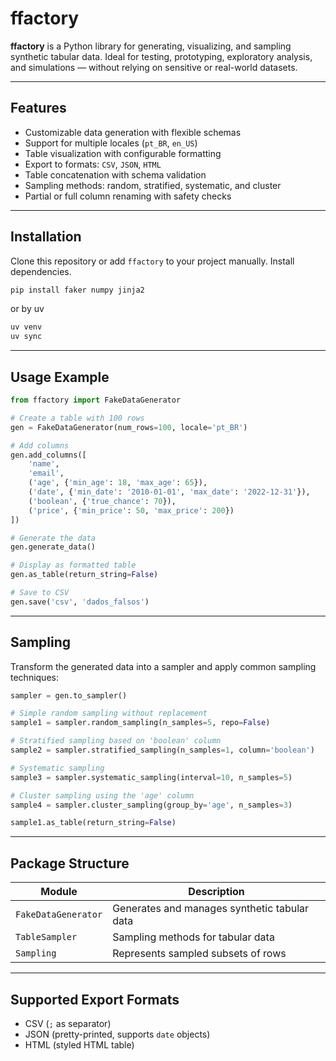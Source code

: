 # ffactory

**ffactory** is a Python library for generating, visualizing, and sampling synthetic tabular data. Ideal for testing, prototyping, exploratory analysis, and simulations — without relying on sensitive or real-world datasets.

---

## Features

* Customizable data generation with flexible schemas
* Support for multiple locales (`pt_BR`, `en_US`)
* Table visualization with configurable formatting
* Export to formats: `CSV`, `JSON`, `HTML`
* Table concatenation with schema validation
* Sampling methods: random, stratified, systematic, and cluster
* Partial or full column renaming with safety checks

---

## Installation

Clone this repository or add `ffactory` to your project manually.
Install dependencies.

```bash
pip install faker numpy jinja2
```

or by uv

```bash
uv venv
uv sync
```

---

## Usage Example

```python
from ffactory import FakeDataGenerator

# Create a table with 100 rows
gen = FakeDataGenerator(num_rows=100, locale='pt_BR')

# Add columns
gen.add_columns([
    'name',
    'email',
    ('age', {'min_age': 18, 'max_age': 65}),
    ('date', {'min_date': '2010-01-01', 'max_date': '2022-12-31'}),
    ('boolean', {'true_chance': 70}),
    ('price', {'min_price': 50, 'max_price': 200})
])

# Generate the data
gen.generate_data()

# Display as formatted table
gen.as_table(return_string=False)

# Save to CSV
gen.save('csv', 'dados_falsos')
```

---

## Sampling

Transform the generated data into a sampler and apply common sampling techniques:

```python
sampler = gen.to_sampler()

# Simple random sampling without replacement
sample1 = sampler.random_sampling(n_samples=5, repo=False)

# Stratified sampling based on 'boolean' column
sample2 = sampler.stratified_sampling(n_samples=1, column='boolean')

# Systematic sampling
sample3 = sampler.systematic_sampling(interval=10, n_samples=5)

# Cluster sampling using the 'age' column
sample4 = sampler.cluster_sampling(group_by='age', n_samples=3)

sample1.as_table(return_string=False)
```

---

## Package Structure

| Module              | Description                                  |
| ------------------- | -------------------------------------------- |
| `FakeDataGenerator` | Generates and manages synthetic tabular data |
| `TableSampler`      | Sampling methods for tabular data            |
| `Sampling`          | Represents sampled subsets of rows           |

---

## Supported Export Formats

* CSV (`;` as separator)
* JSON (pretty-printed, supports `date` objects)
* HTML (styled HTML table)

